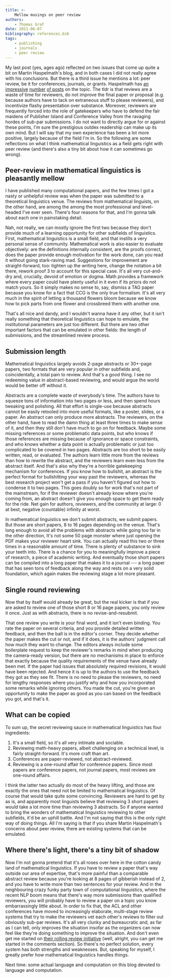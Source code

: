 ```yaml
---
title: >-
    Mellow musings on peer review
authors:
    - Thomas Graf
date: 2021-06-07
bibliography: references.bib
tags:
    - publishing
    - journals
    - peer review
---
```


<!-- START_SUMMARY_BLOCK -->
My last post (yes, ages ago) reflected on two issues that come up quite a bit on Martin Haspelmath's blog, and in both cases I did not really agree with his conclusions.
But there is a third issue he mentions a lot: peer review, be it for conferences, journals, or grants.
Haspelmath has [an](https://dlc.hypotheses.org/1138) [impressive](https://dlc.hypotheses.org/1070) [number](https://dlc.hypotheses.org/545) [of posts](https://dlc.hypotheses.org/2333#more-2333) on the topic.
The tldr is that reviews are a waste of time for reviewers, do not improve the final paper or proposal (e.g. because authors have to tack on extraneous stuff to please reviewers), and incentivize flashy presentation over substance.
Moreover, reviewers are frequently forced into the role of gatekeepers who have to defend the fair maidens of Publisher Island and Conference Valley from the ravaging hordes of sub-par submissions.
I do not want to directly argue for or against these points, I'm sure the prestigious outdex readership can make up its own mind.
But I will say that my own experience has been a lot more positive, largely because of the field I'm in.
So the following are some reflections on what I think mathematical linguistics as a field gets right with peer review (and there's also a tiny bit about how it can sometimes go wrong).
<!-- END_SUMMARY_BLOCK -->

## Peer-review in mathematical linguistics is pleasantly mellow

I have published many computational papers, and the few times I got a nasty or unhelpful review was when the paper was submitted to a theoretical linguistics venue.
The reviews from mathematical linguists, on the other hand, are among the among the most professional and level-headed I've ever seen.
There's four reasons for that, and I'm gonna talk about each one in painstaking detail.

Nah, not really, we can mostly ignore the first two because they don't provide much of a learning opportunity for other subfields of linguistics.
First, mathematical linguistics is a small field, and that instills a very personal sense of community.
Mathematical work is also easier to evaluate objectively: are the definitions internally consistent, are the proofs correct, does the paper provide enough motivation for the work done, can you read it without going stark-raving mad.
Suggestions for improvement are straight-forward, too: tighten up the writing here, change the notation a bit there, rework proof 3 to account for this special case.
It's all very cut-and-dry and, crucially, devoid of emotion or dogma.
Math provides a framework where every paper could have plenty useful in it even if its priors do not match yours.
So it simply makes no sense to, say, dismiss a TAG paper because you know for a fact that CCG is the only true formalism.
It's all very much in the spirit of letting a thousand flowers bloom because we know how to pick parts from one flower and crossbreed them with another one.

That's all nice and dandy, and I wouldn't wanna have it any other, but it isn't really something that theoretical linguistics can hope to emulate, the institutional parameters are just too different.
But there are two other important factors that can be emulated in other fields: the length of submissions, and the streamlined review process.

## Submission length

Mathematical linguistics largely avoids 2-page abstracts or 30+-page papers, two formats that are very popular in other subfields and, coincidentally, a total pain to review.
And that's a good thing.
I see no redeeming value in abstract-based reviewing, and would argue the world would be better off without it.

Abstracts are a complete waste of everybody's time.
The authors have to squeeze tons of information into two pages or less, and then spend hours tweaking and polishing.
All that effort is single-use because abstracts cannot be easily retooled into more useful formats, like a poster, slides, or a paper.
An abstract can only produce more abstracts.
The reviewers, on the other hand, have to read the damn thing at least three times to make sense of it, and then they still don't have much to go on for feedback.
Maybe some missing references or some problematic data points, but who knows if those references are missing because of ignorance or space constraints, and who knows whether a data point is actually problematic or just too complicated to be covered in two pages.
Abstracts are too short to be easily written, read, or evaluated.
The authors learn little more from the reviews than how to rewrite the abstract, and the reviewers learn even less from the abstract itself.
And that's also why they're a horrible gatekeeping mechanism for conferences.
If you know how to bullshit, an abstract is the perfect format for bullshitting your way past the reviewers, whereas the best research project won't get a pass if you haven't figured out how to condense it to two pages.
This goes doubly so for work that's not part of the mainstream, for if the reviewer doesn't already know where you're coming from, an abstract doesn't give you enough space to get them ready for the ride.
Net gain for authors, reviewers, and the community at large: 0 at best, negative (countable) infinity at worst.

In mathematical linguistics we don't submit abstracts, we submit papers.
But those are short papers, 8 to 16 pages depending on the venue.
That's long enough to avoid all the problems with abstracts while going too far in the other direction, 
It's not some 50 page monster where just opening the PDF makes your reviewer heart sink.
You can actually read this two or three times in a reasonable amount of time.
There is plenty of substance to sink your teeth into.
There is a chance for you to meaningfully improve a piece of research, a piece of academic writing.
And eventually those short papers can be compiled into a long paper that makes it to a journal --- a long paper that has seen tons of feedback along the way and rests on a very solid foundation, which again makes the reviewing stage a lot more pleasant.

## Single round reviewing

Now that by itself would already be great, but the real kicker is that if you are asked to review one of those short 8 or 16 page papers, you only review it once.
Just as with abstracts, there is no revise-and-resubmit.

That one review you write is your final word, and it isn't even binding.
You rate the paper on several criteria, and you provide detailed written feedback, and then the ball is in the editor's corner.
They decide whether the paper makes the cut or not, and if it does, it is the authors' judgment call how much they want to change.
The editors always include some boilerplate request to keep the reviewer's remarks in mind when producing the camera-ready version, but there are no mechanisms in place to enforce that exactly because the quality requirements of the venue have already been met.
If the paper had issues that absolutely required revisions, it would have been rejected.
And hence it is up to the authors to use the feedback they got as they see fit.
There is no need to please the reviewers, no need for lengthy responses where you justify why and how you incorporated some remarks while ignoring others.
You made the cut, you're given an opportunity to make the paper as good as you can based on the feedback you got, and that's it.

## What can be copied

To sum up, the secret reviewing sauce in mathematical linguistics has four ingredients:

1. It's a small field, so it's all very intimate and sociable.
1. Reviewing math-heavy papers, albeit challenging on a technical level, is fairly straight-forward.
   It's more craft than art.
1. Conferences are paper-reviewed, not abstract-reviewed.
1. Reviewing is a one-round affair for conference papers.
   Since most papers are conference papers, not journal papers, most reviews are one-round affairs.

I think the latter two actually do most of the heavy lifting, and those are exactly the ones that need not be limited to mathematical linguistics.
Of course that would take quite some convincing.
Reviewers are hard to get by as is, and apparently most linguists believe that reviewing 3 short papers would take a lot more time than reviewing 3 abstracts.
So if anyone wanted to bring the wonders of mathematical linguistics reviewing to other subfields, it'd be an uphill battle.
And I'm not saying that this is the only right way of doing things.
All I'm saying is that if you share Martin Haspelmath's concerns about peer review, there are existing systems that can be emulated.

## Where there's light, there's a tiny bit of shadow

Now I'm not gonna pretend that it's all roses over here in the cotton candy land of mathematical linguistics.
If you have to review a paper that's way outside our area of expertise, that's more painful than a comparable abstract review because you're looking at 8 pages of gibberish instead of 2, and you have to write more than two sentences for your review.
And in the neighbouring crazy funky party town of computational linguistics, where the recent NLP boom means that there's way more submissions than qualified reviewers, you will probably have to review a paper on a topic you know embarrassingly little about.
In order to fix that, the ACL and other conferences have moved to increasingly elaborate, multi-stage review systems that try to make the reviewers vet each other's reviews to filter out obviously sub-par reviews.
It's all very clunky and bureaucratic and, as far as I can tell, only improves the situation insofar as the organizers can now feel like they're doing something to improve the situation.
And don't even get me started on [their rolling review initiative](https://www.aclweb.org/adminwiki/index.php?title=ACL_Rolling_Review_Proposal) (well, alright, you can get me started in the comments section).
So there's no perfect solution, every system has both strengths and weaknesses.
But, speaking for myself, I greatly prefer how mathematical linguistics handles things.

Next time: some actual language and computation on this blog devoted to language and computation.
